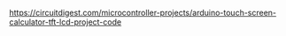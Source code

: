 https://circuitdigest.com/microcontroller-projects/arduino-touch-screen-calculator-tft-lcd-project-code